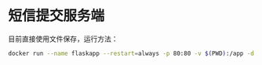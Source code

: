 短信提交服务端
===

目前直接使用文件保存，运行方法：

```bash
docker run --name flaskapp --restart=always -p 80:80 -v $(PWD):/app -d jazzdd/alpine-flask
```
